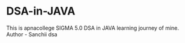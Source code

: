 # DSA-in-JAVA
This is apnacollege SIGMA 5.0 DSA in JAVA learning journey of mine.
Author - Sanchii dsa

